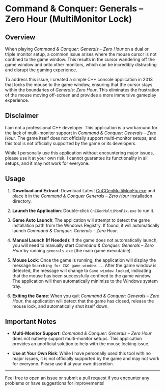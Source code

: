 # Command & Conquer: Generals – Zero Hour (MultiMonitor Lock)

## Overview

When playing *Command & Conquer: Generals - Zero Hour* on a dual or triple monitor setup, a common issue arises where the mouse cursor is not confined to the game window. This results in the cursor wandering off the game window and onto other monitors, which can be incredibly distracting and disrupt the gaming experience.

To address this issue, I created a simple C++ console application in 2013 that locks the mouse to the game window, ensuring that the cursor stays within the boundaries of *Generals: Zero Hour*. This eliminates the frustration of the mouse moving off-screen and provides a more immersive gameplay experience.

## Disclaimer

I am not a professional C++ developer. This application is a workaround for the lack of multi-monitor support in *Command & Conquer: Generals – Zero Hour*. The game itself does not officially support multi-monitor setups, and this tool is not officially supported by the game or its developers. 

While I personally use this application without encountering major issues, please use it at your own risk. I cannot guarantee its functionality in all setups, and it may not work for everyone.

## Usage

1. **Download and Extract**: Download Latest [CnCGenMultiMonFix.exe](https://github.com/kcobb/CnCGenMultiMonFix/releases/latest/download/CnCGenMultiMonFix.exe) and place it in the *Command & Conquer Generals – Zero Hour* installation directory.

2. **Launch the Application**: Double-click `CnCGenMultiMonFix.exe` to run it.

3. **Game Auto Launch**: The application will attempt to detect the game installation path from the Windows Registry. If found, it will automatically launch *Command & Conquer: Generals – Zero Hour*.

4. **Manual Launch (If Needed)**: If the game does not automatically launch, you will need to manually start *Command & Conquer: Generals – Zero Hour* by running `generals.exe` (the main game executable).

5. **Mouse Lock**: Once the game is running, the application will display the message `Searching for C&C game window...`. After the game window is detected, the message will change to `Game window locked`, indicating that the mouse has been successfully confined to the game window. The application will then automatically minimize to the Windows system tray.

6. **Exiting the Game**: When you quit *Command & Conquer: Generals – Zero Hour*, the application will detect that the game has closed, release the mouse lock, and automatically shut itself down.

## Important Notes

- **Multi-Monitor Support**: *Command & Conquer: Generals – Zero Hour* does not natively support multi-monitor setups. This application provides an unofficial solution to help with the mouse locking issue.

- **Use at Your Own Risk**: While I have personally used this tool with no major issues, it is not officially supported by the game and may not work for everyone. Please use it at your own discretion.

---

Feel free to open an issue or submit a pull request if you encounter any problems or have suggestions for improvements!
